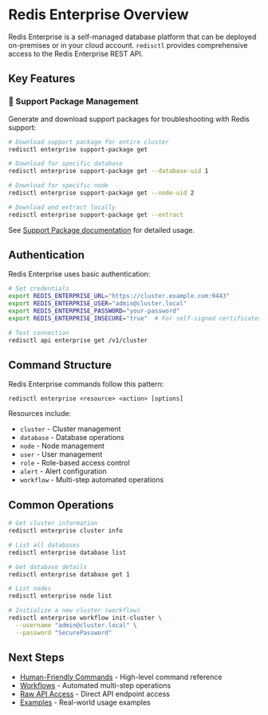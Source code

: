 # Redis Enterprise Overview

Redis Enterprise is a self-managed database platform that can be deployed on-premises or in your cloud account. `redisctl` provides comprehensive access to the Redis Enterprise REST API.

## Key Features

### 🎯 Support Package Management
Generate and download support packages for troubleshooting with Redis support:

```bash
# Download support package for entire cluster
redisctl enterprise support-package get

# Download for specific database
redisctl enterprise support-package get --database-uid 1

# Download for specific node
redisctl enterprise support-package get --node-uid 2

# Download and extract locally
redisctl enterprise support-package get --extract
```

See [Support Package documentation](./support-package.md) for detailed usage.

## Authentication

Redis Enterprise uses basic authentication:

```bash
# Set credentials
export REDIS_ENTERPRISE_URL="https://cluster.example.com:9443"
export REDIS_ENTERPRISE_USER="admin@cluster.local"
export REDIS_ENTERPRISE_PASSWORD="your-password"
export REDIS_ENTERPRISE_INSECURE="true"  # For self-signed certificates

# Test connection
redisctl api enterprise get /v1/cluster
```

## Command Structure

Redis Enterprise commands follow this pattern:

```
redisctl enterprise <resource> <action> [options]
```

Resources include:
- `cluster` - Cluster management
- `database` - Database operations
- `node` - Node management
- `user` - User management
- `role` - Role-based access control
- `alert` - Alert configuration
- `workflow` - Multi-step automated operations

## Common Operations

```bash
# Get cluster information
redisctl enterprise cluster info

# List all databases
redisctl enterprise database list

# Get database details
redisctl enterprise database get 1

# List nodes
redisctl enterprise node list

# Initialize a new cluster (workflow)
redisctl enterprise workflow init-cluster \
  --username "admin@cluster.local" \
  --password "SecurePassword"
```

## Next Steps

- [Human-Friendly Commands](./human-commands.md) - High-level command reference
- [Workflows](./workflows.md) - Automated multi-step operations
- [Raw API Access](./api-access.md) - Direct API endpoint access
- [Examples](./examples.md) - Real-world usage examples